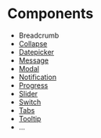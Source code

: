 # Components

* Breadcrumb
* [Collapse](http://vue-admin.fundon.me/#!/ui/collapse)
* [Datepicker](http://vue-admin.fundon.me/#!/ui/datepicker)
* [Message](http://vue-admin.fundon.me/#!/ui/messages)
* [Modal](http://vue-admin.fundon.me/#!/ui/modals)
* [Notification](http://vue-admin.fundon.me/#!/ui/notifications)
* [Progress](http://vue-admin.fundon.me/#!/ui/progress)
* [Slider](http://vue-admin.fundon.me/#!/ui/sliders)
* [Switch](http://vue-admin.fundon.me/#!/ui/switch)
* [Tabs](http://vue-admin.fundon.me/#!/ui/tabs)
* [Tooltip](http://vue-admin.fundon.me/#!/ui/tooltips)
* ...

